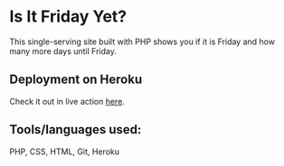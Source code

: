 # Is It Friday Yet?

This single-serving site built with PHP shows you if it is Friday and how many more days until Friday.  


## Deployment on Heroku

Check it out in live action [here](https://safe-citadel-15256.herokuapp.com/).


## Tools/languages used:  

PHP, CSS, HTML, Git, Heroku
